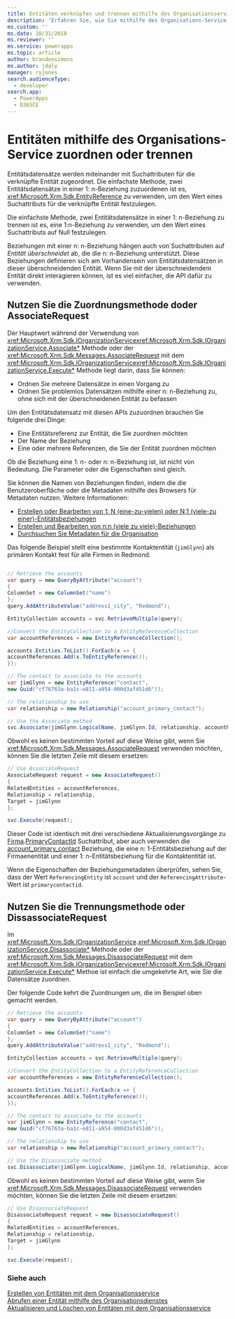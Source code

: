 ```yaml
---
title: Entitäten verknüpfen und trennen mithilfe des Organisationsservices (Common Data Service) | Microsoft Docs
description: 'Erfahren Sie, wie Sie mithilfe des Organisations-Service Entitäten zuordnen und trennen'
ms.custom: ''
ms.date: 10/31/2018
ms.reviewer: ''
ms.service: powerapps
ms.topic: article
author: brandonsimons
ms.author: jdaly
manager: ryjones
search.audienceType:
  - developer
search.app:
  - PowerApps
  - D365CE
---
```

# <a name="associate-and-disassociate-entities-using-the-organization-service"></a>Entitäten mithilfe des Organisations-Service zuordnen oder trennen

Entitätsdatensätze werden miteinander mit Suchattributen für die verknüpfte Entität zugeordnet. Die einfachste Methode, zwei Entitätsdatensätze in einer 1: n-Beziehung zuzuordenen ist es,  <xref:Microsoft.Xrm.Sdk.EntityReference> zu verwenden, um den Wert eines Suchattributs für die verknüpfte Entität festzulegen.

Die einfachste Methode, zwei Entitätsdatensätze in einer 1: n-Beziehung zu trennen ist es,  eine 1:n-Beziehung zu verwenden, um den Wert eines Suchattributs auf Null festzulegen.

Beziehungen mit einer n: n-Beziehung hängen auch von Suchattributen auf *Entität überschneidet* ab, die die n: n-Beziehung unterstützt. Diese Beziehungen definieren sich am Vorhandensein von Entitätsdatensätzen in dieser überschneidenden Entität. Wenn Sie mit der überschneidendem Entität direkt interagieren können, ist es viel einfacher, die API dafür zu verwenden.

## <a name="use-the-associate-method-or-associaterequest"></a>Nutzen Sie die Zuordnungsmethode doder AssociateRequest

Der Hauptwert während der Verwendung von <xref:Microsoft.Xrm.Sdk.IOrganizationService><xref:Microsoft.Xrm.Sdk.IOrganizationService.Associate*> Methode oder der <xref:Microsoft.Xrm.Sdk.Messages.AssociateRequest> mit dem <xref:Microsoft.Xrm.Sdk.IOrganizationService><xref:Microsoft.Xrm.Sdk.IOrganizationService.Execute*> Methode liegt darin, dass Sie können:

- Ordnen Sie mehrere Datensätze in einen Vorgang zu
- Ordnen Sie problemlos Datensätzen mithilfe einer n: n-Beziehung zu, ohne sich mit der überschneidenen Entität zu befassen

Um den Entitätsdatensatz mit diesen APIs zuzuordnen brauchen Sie folgende drei Dinge:

- Eine Entitätsreferenz zur Entität, die Sie zuordnen möchten
- Der Name der Beziehung
- Eine oder mehrere Referenzen, die Sie der Entität zuordnen möchten

Ob die Beziehung eine 1: n- oder n: n-Beziehung ist, ist nicht von Bedeutung. Die Parameter oder die Eigenschaften sind gleich.

Sie können die Namen von Beziehungen finden, indem die die Benutzeroberfläche oder die Metadaten mithilfe des Browsers für Metadaten nutzen. Weitere Informationen: 

- [Erstellen oder Bearbeiten von 1: N (eine-zu-vielen) oder N:1 (viele-zu einer)-Entitätsbeziehungen](../../../maker/common-data-service/create-edit-1n-relationships.md)
- [Erstellen und Bearbeiten von n:n (viele zu viele)-Beziehungen](../../../maker/common-data-service/create-edit-nn-relationships.md)
- [Durchsuchen Sie Metadaten für die Organisation](../browse-your-metadata.md)

Das folgende Beispiel stellt eine bestimmte Kontaktentität (`jimGlynn`) als primären Kontakt fest für alle Firmen in Redmond.


```csharp

// Retrieve the accounts
var query = new QueryByAttribute("account")
{
ColumnSet = new ColumnSet("name")
};
query.AddAttributeValue("address1_city", "Redmond");

EntityCollection accounts = svc.RetrieveMultiple(query);

//Convert the EntityCollection to a EntityReferenceCollection
var accountReferences = new EntityReferenceCollection();

accounts.Entities.ToList().ForEach(x => {
accountReferences.Add(x.ToEntityReference());
});

// The contact to associate to the accounts
var jimGlynn = new EntityReference("contact", 
new Guid("cf76763a-ba1c-e811-a954-000d3af451d6"));

// The relationship to use
var relationship = new Relationship("account_primary_contact");

// Use the Associate method
svc.Associate(jimGlynn.LogicalName, jimGlynn.Id, relationship, accountReferences);
```
Obwohl es keinen bestimmten Vorteil auf diese Weise gibt, wenn Sie <xref:Microsoft.Xrm.Sdk.Messages.AssociateRequest> verwenden möchten, können Sie die letzten Zeile mit diesem ersetzen:


```csharp
// Use AssociateRequest
AssociateRequest request = new AssociateRequest()
{
RelatedEntities = accountReferences,
Relationship = relationship,
Target = jimGlynn
};

svc.Execute(request);
```

Dieser Code ist identisch mit drei verschiedene Aktualisierungsvorgänge zu [Firma](../reference/entities/account.md).[PrimaryContactId](../reference/entities/account.md#BKMK_PrimaryContactId) Suchattribut, aber auch verwenden die [account_primary_contact](../reference/entities/contact.md#BKMK_account_primary_contact) Beziehung, die eine n: 1-Entitätsbeziehung auf der Firmaenentität und einer 1: n-Entitätsbeziehung für die Kontaktentität ist.

Wenn die Eigenschaften der Beziehungsmetadaten überprüfen, sehen Sie, dass der Wert `ReferencingEntity` ist `account` und der `ReferencingAttribute`-Wert ist `primarycontactid`.


## <a name="use-the-disassociate-method-or-disassociaterequest"></a>Nutzen Sie die Trennungsmethode oder DissassociateRequest

Im <xref:Microsoft.Xrm.Sdk.IOrganizationService>.<xref:Microsoft.Xrm.Sdk.IOrganizationService.Disassociate*> Methode oder der <xref:Microsoft.Xrm.Sdk.Messages.DisassociateRequest> mit dem <xref:Microsoft.Xrm.Sdk.IOrganizationService><xref:Microsoft.Xrm.Sdk.IOrganizationService.Execute*> Methoe ist einfach die umgekehrte Art, wie Sie die Datensätze zuordnen.

Der folgende Code kehrt die Zuordnungen um, die im Beispiel oben gemacht werden.


```csharp
// Retrieve the accounts
var query = new QueryByAttribute("account")
{
ColumnSet = new ColumnSet("name")
};
query.AddAttributeValue("address1_city", "Redmond");

EntityCollection accounts = svc.RetrieveMultiple(query);

//Convert the EntityCollection to a EntityReferenceCollection
var accountReferences = new EntityReferenceCollection();

accounts.Entities.ToList().ForEach(x => {
accountReferences.Add(x.ToEntityReference());
});

// The contact to associate to the accounts
var jimGlynn = new EntityReference("contact", 
new Guid("cf76763a-ba1c-e811-a954-000d3af451d6"));

// The relationship to use
var relationship = new Relationship("account_primary_contact");

// Use the Disassociate method
svc.Disassociate(jimGlynn.LogicalName, jimGlynn.Id, relationship, accountReferences);
```
Obwohl es keinen bestimmten Vorteil auf diese Weise gibt, wenn Sie <xref:Microsoft.Xrm.Sdk.Messages.DisassociateRequest> verwenden möchten, können Sie die letzten Zeile mit diesem ersetzen:

```csharp
// Use DisassociateRequest
DisassociateRequest request = new DisassociateRequest()
{
RelatedEntities = accountReferences,
Relationship = relationship,
Target = jimGlynn
};

svc.Execute(request);
```

### <a name="see-also"></a>Siehe auch

[Erstellen von Entitäten mit dem Organisationsservice](entity-operations-create.md)<br />
[Abrufen einer Entität mithilfe des Organisationsdienstes](entity-operations-retrieve.md)<br />
[Aktualisieren und Löschen von Entitäten mit dem Organisationsservice](entity-operations-update-delete.md)<br />
